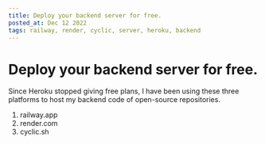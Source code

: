 ```yaml
---
title: Deploy your backend server for free.
posted_at: Dec 12 2022
tags: railway, render, cyclic, server, heroku, backend
---
```


# Deploy your backend server for free.

Since Heroku stopped giving free plans, I have been using these three platforms to host my backend code of open-source repositories.

1. railway.app
2. render.com
3. cyclic.sh
